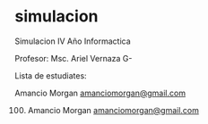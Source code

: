 # simulacion
Simulacion IV Año Informactica

Profesor: Msc. Ariel Vernaza G-



Lista de estudiates:































Amancio Morgan amanciomorgan@gmail.com






100. Amancio Morgan amanciomorgan@gmail.com
